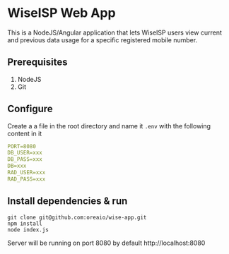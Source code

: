 # WiseISP Web App

This is a NodeJS/Angular application that lets WiseISP users view current and previous data usage for a specific registered mobile number.

## Prerequisites
1. NodeJS
2. Git


## Configure
Create a a file in the root directory and name it `.env` with the following content in it
```yaml
PORT=8080
DB_USER=xxx
DB_PASS=xxx
DB=xxx
RAD_USER=xxx
RAD_PASS=xxx

```

## Install dependencies & run
```shell
git clone git@github.com:oreaio/wise-app.git
npm install
node index.js
```

Server will be running on port 8080 by default http://localhost:8080
